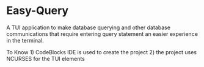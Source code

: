 # Easy-Query
A TUI application to make database querying and other database communications that require entering query statement an easier experience in the terminal.


To Know
    1) CodeBlocks IDE is used to create the project
    2) the project uses NCURSES for the TUI elements
